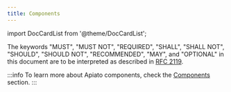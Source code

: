 ```yaml
---
title: Components
---
```


import DocCardList from '@theme/DocCardList';

The keywords "MUST", "MUST NOT", "REQUIRED",
"SHALL", "SHALL NOT", "SHOULD", "SHOULD NOT", "RECOMMENDED", "MAY",
and "OPTIONAL"
in this document are to be interpreted as described in [RFC 2119](https://datatracker.ietf.org/doc/html/rfc2119).

:::info
To learn more about Apiato components, check the [Components](../architecture-concepts/components.md) section.
:::

<DocCardList/>
